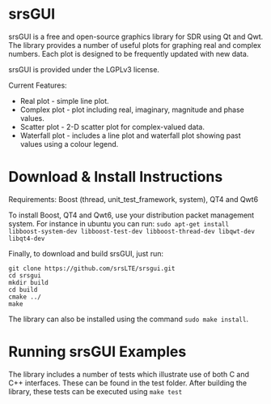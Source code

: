 srsGUI
========

srsGUI is a free and open-source graphics library for SDR using Qt and Qwt. The library provides a number of useful plots for graphing real and complex numbers. Each plot is designed to be frequently updated with new data.

srsGUI is provided under the LGPLv3 license.

Current Features: 
 * Real plot - simple line plot.
 * Complex plot - plot including real, imaginary, magnitude and phase values.
 * Scatter plot - 2-D scatter plot for complex-valued data.
 * Waterfall plot - includes a line plot and waterfall plot showing past values using a colour legend.

Download & Install Instructions
=================================

Requirements: Boost (thread, unit_test_framework, system), QT4 and Qwt6

To install Boost, QT4 and Qwt6, use your distribution packet management system.
For instance in ubuntu you can run: ```sudo apt-get install libboost-system-dev libboost-test-dev libboost-thread-dev libqwt-dev libqt4-dev```


Finally, to download and build srsGUI, just run: 
```
git clone https://github.com/srsLTE/srsgui.git
cd srsgui
mkdir build
cd build
cmake ../
make 
```

The library can also be installed using the command ```sudo make install```. 

Running srsGUI Examples
========================

The library includes a number of tests which illustrate use of both C and C++ interfaces. These can be found in the test folder. After building the library, these tests can be executed using ```make test```
